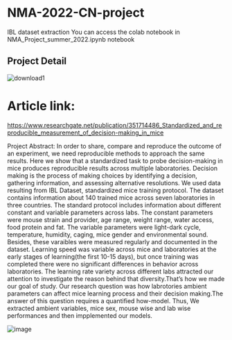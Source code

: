 # NMA-2022-CN-project
IBL dataset extraction
You can access the colab notebook in NMA_Project_summer_2022.ipynb notebook

## Project Detail

![download1](https://github.com/Sepehr2001/NMA-2022-CN-project/assets/101628099/40d6f2be-d3e9-4a68-a0e0-d7841acb601f)


# Article link: 
https://www.researchgate.net/publication/351714486_Standardized_and_reproducible_measurement_of_decision-making_in_mice

Project Abstract:
In order to share, compare and reproduce the outcome of an experiment, we need reproducible methods to approach the same results. Here we show that a standardized task to probe decision-making in mice produces reproducible results across multiple laboratories. Decision making is the process of making choices by identifying a decision, gathering information, and assessing alternative resolutions.
We used data resulting from IBL Dataset, standardized mice training protocol. The dataset contains information about 140 trained mice across seven laboratories in three countries. The standard protocol includes information about different constant and variable parameters across labs. The constant parameters were mouse strain and provider, age range, weight range, water access, food protein and fat. The variable parameters were light-dark cycle, temperature, humidity, caging, mice gender and environmental sound. Besides, these varaibles were measured regularly and documented in the dataset.
Learning speed was variable across mice and laboratories at the early stages of learning(the first 10-15 days), but once training was completed there were no significant differences in behavior across laboratories.
The learning rate variety across different labs attracted our attention to investigate the reason behind that diversity.That’s how we made our goal of study.
Our research question was how labrotories ambient parameters can affect mice learning process and their decision making.The answer of this question requires a quantified how-model.
Thus, We extracted ambient variables, mice sex, mouse wise and lab wise performances and then impplemented our models.

![image](https://user-images.githubusercontent.com/101628099/203226334-7ee3dab4-d632-42f0-9c77-d7691575ad15.png)


